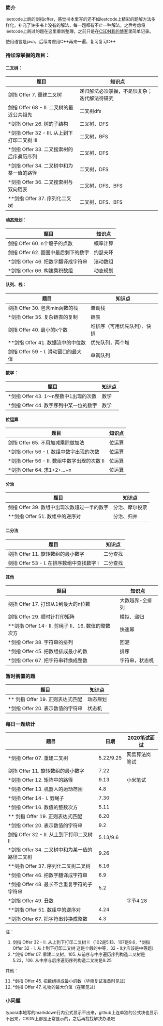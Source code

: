 ### 简介

leetcode上刷的剑指offer，感觉书本里写的还不如leetcode上精彩的题解方法多样化，补充了许多书上没有的解法，每一题都有不止一种解法。之后考虑将leetcode上刷过的题在这里重新整理，之前只是在[CSDN我的博客](https://blog.csdn.net/XunCiy)里简单记录。

使用语言是java，后续考虑用C++再来一遍，复习复习C++

### 待加深掌握的题目：

#### 二叉树：

| 题目                                         | 知识点                                       |
| -------------------------------------------- | -------------------------------------------- |
| 剑指 Offer 7. 重建二叉树                     | 递归解法必须掌握，不是很复杂；迭代解法待研究 |
| 剑指 Offer 68 - II. 二叉树的最近公共祖先     | 二叉树dfs                                    |
| *剑指 Offer 26. 树的子结构                   | 二叉树，DFS                                  |
| *剑指 Offer 32 - III. 从上到下打印二叉树 III | 二叉树，BFS                                  |
| *剑指 Offer 33. 二叉搜索树的后序遍历序列     | 二叉树，DFS                                  |
| *剑指 Offer 34. 二叉树中和为某一值的路径     | 二叉树，DFS                                  |
| *剑指 Offer 36. 二叉搜索树与双向链表         | 二叉树，DFS、BFS                             |
| **剑指 Offer 37. 序列化二叉树                | 二叉树，DFS、BFS                             |

#### 动态规划：

| 题目                                | 知识点   |
| ----------------------------------- | -------- |
| 剑指 Offer 60. n个骰子的点数        | 概率计算 |
| 剑指 Offer 62. 圆圈中最后剩下的数字 | 约瑟夫环 |
| *剑指 Offer 46. 把数字翻译成字符串  | 滚动数组 |
| *剑指 Offer 66. 构建乘积数组        | 动态规划 |

#### 队列、栈：

| 题目                                | 知识点                       |
| ----------------------------------- | ---------------------------- |
| 剑指 Offer 30. 包含min函数的栈      | 单调栈                       |
| *剑指 Offer 35. 复杂链表的复制      | 链表                         |
| 剑指 Offer 40. 最小的k个数          | 堆排序（可用优先队列）、快排 |
| **剑指 Offer 41. 数据流中的中位数   | 优先队列，两个堆             |
| 剑指 Offer 59 - I. 滑动窗口的最大值 | 单调队列                     |

#### 数学：

| 题目                                   | 知识点 |
| -------------------------------------- | ------ |
| *剑指 Offer 43. 1～n整数中1出现的次数  | 数学   |
| *剑指 Offer 44. 数字序列中某一位的数字 | 数学   |

#### 位运算

| 题目                                         | 知识点 |
| -------------------------------------------- | ------ |
| 剑指 Offer 65. 不用加减乘除做加法            | 位运算 |
| *剑指 Offer 56 - I. 数组中数字出现的次数     | 位运算 |
| *剑指 Offer 56 - II. 数组中数字出现的次数 II | 位运算 |
| *剑指 Offer 64. 求1+2+…+n                    | 位运算 |

#### 分治

| 题目                                        | 知识点         |
| ------------------------------------------- | -------------- |
| 剑指 Offer 39. 数组中出现次数超过一半的数字 | 分治、摩尔投票 |
| **剑指 Offer 51. 数组中的逆序对             | 分治、归并     |

#### 二分法

| 题目                                      | 知识点   |
| ----------------------------------------- | -------- |
| 剑指 Offer 11. 旋转数组的最小数字         | 二分查找 |
| 剑指 Offer 53 - I. 在排序数组中查找数字 I | 二分查找 |

#### 其他

| 题目                                               | 知识点          |
| -------------------------------------------------- | --------------- |
| 剑指 Offer 17. 打印从1到最大的n位数                | 大数越界-全排列 |
| 剑指 Offer 29. 顺时针打印矩阵                      | 模拟、递归      |
| **剑指 Offer 14- II. 剪绳子 II、16. 数值的整数次方 | 快速幂          |
| *剑指 Offer 38. 字符串的排列                       | 回溯            |
| *剑指 Offer 45. 把数组排成最小的数                 | 排序            |
| *剑指 Offer 67. 把字符串转换成整数                 | 字符串，状态机  |



### 暂时搁置的题

| 题目                             | 知识点   |
| -------------------------------- | -------- |
| ** 剑指 Offer 19. 正则表达式匹配 | 动态规划 |
| *剑指 Offer 20. 表示数值的字符串 | 状态机   |



### 每日一题统计

| 题目                                           | 日期      | 2020笔试面试   |
| ---------------------------------------------- | --------- | -------------- |
| *剑指 Offer 07. 重建二叉树                     | 5.22/9.25 | 网易算法岗笔试 |
| 剑指 Offer 11. 旋转数组的最小数字              | 7.22      |                |
| *剑指 Offer 12. 矩阵中的路径                   | 9.13      | 小米笔试       |
| *剑指 Offer 13. 机器人的运动范围               | 4.8       |                |
| *剑指 Offer 14- I. 剪绳子                      | 7.30      |                |
| *剑指 Offer 16. 数值的整数次方                 | 5.11      |                |
| ** 剑指 Offer 19. 正则表达式匹配               | 6.20      |                |
| *剑指 Offer 20. 表示数值的字符串               | 9.2       |                |
| 剑指 Offer 32 - II. 从上到下打印二叉树 II      | 5.13/9.6  |                |
| *剑指 Offer 34. 二叉树中和为某一值的路径二叉树 | 9.26      |                |
| **剑指 Offer 37. 序列化二叉树二叉树            | 6.16      |                |
| *剑指 Offer 46. 把数字翻译成字符串             | 6.9       |                |
| *剑指 Offer 48. 最长不含重复字符的子字符串     | 5.2       |                |
| *剑指 Offer 49. 丑数                           |           | 字节4.28       |
| **剑指 Offer 51. 数组中的逆序对                | 4.24      |                |
| *剑指 Offer 67. 把字符串转换成整数             | 4.3       |                |

注：

1. 剑指 Offer 32 - II. 从上到下打印二叉树 II （102是5.13、107是9.6，*剑指 Offer 32 - I. 从上到下打印二叉树 这是个假的中等，32 - II才应该是中等题）
2. *剑指 Offer 07. 重建二叉树，105. 从前序与中序遍历序列构造二叉树是5.22，106. 从中序与后序遍历序列构造二叉树是9.25



其他：

11. *剑指 Offer 45. 把数组排成最小的数（华师复试准备时见过）
12. *剑指 Offer 47. 礼物的最大价值（在哪见过）



### 小问题

typora本地写的markdown行内公式显示不出来，github上连单独的公式块也显示不出来，CSDN上都是正常显示的，之后再找找解决办法吧

